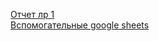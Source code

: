 [Отчет лр 1](https://docs.google.com/document/d/1t2y4FX2nLU8C-6IxnaP2ZshCG3FNQ4zXO6NuwtNwrME/edit?usp=sharing) <br>
[Вспомогательные google sheets](https://docs.google.com/spreadsheets/d/1wYVRLfwyvvZ6wp-xfVPUpxlQGPC_t_H5H-xwAnDdGAw/edit?usp=sharing)